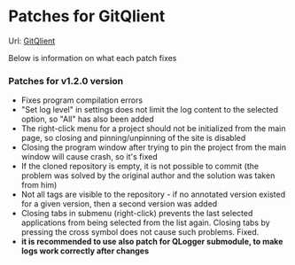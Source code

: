 # Patches for GitQlient  

Url: [GitQlient](https://github.com/francescmm/GitQlient)

Below is information on what each patch fixes  

### Patches for v1.2.0 version

  - Fixes program compilation errors
  - "Set log level" in settings does not limit the log content to the selected option, so "All" has also been added
  - The right-click menu for a project should not be initialized from the main page, so closing and pinning/unpinning of the site is disabled
  - Closing the program window after trying to pin the project from the main window will cause crash, so it's fixed
  - If the cloned repository is empty, it is not possible to commit (the problem was solved by the original author and the solution was taken from him)
  - Not all tags are visible to the repository - if no annotated version existed for a given version, then a second version was added
  - Closing tabs in submenu (right-click) prevents the last selected applications from being selected from the list again. Closing tabs by pressing the cross symbol does not cause such problems. Fixed.
  - **it is recommended to use also patch for QLogger submodule, to make logs work correctly after changes**
